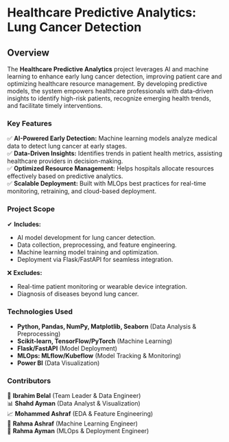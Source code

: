# Healthcare Predictive Analytics: Lung Cancer Detection  

## Overview  

The **Healthcare Predictive Analytics** project leverages AI and machine learning to enhance early lung cancer detection, improving patient care and optimizing healthcare resource management. By developing predictive models, the system empowers healthcare professionals with data-driven insights to identify high-risk patients, recognize emerging health trends, and facilitate timely interventions.  

### Key Features  
✅ **AI-Powered Early Detection:** Machine learning models analyze medical data to detect lung cancer at early stages.  
✅ **Data-Driven Insights:** Identifies trends in patient health metrics, assisting healthcare providers in decision-making.  
✅ **Optimized Resource Management:** Helps hospitals allocate resources effectively based on predictive analytics.  
✅ **Scalable Deployment:** Built with MLOps best practices for real-time monitoring, retraining, and cloud-based deployment.  

### Project Scope  
✔ **Includes:**  
- AI model development for lung cancer detection.  
- Data collection, preprocessing, and feature engineering.  
- Machine learning model training and optimization.  
- Deployment via Flask/FastAPI for seamless integration.  

❌ **Excludes:**  
- Real-time patient monitoring or wearable device integration.  
- Diagnosis of diseases beyond lung cancer.  

### Technologies Used  
- **Python, Pandas, NumPy, Matplotlib, Seaborn** (Data Analysis & Preprocessing)  
- **Scikit-learn, TensorFlow/PyTorch** (Machine Learning)  
- **Flask/FastAPI** (Model Deployment)  
- **MLOps: MLflow/Kubeflow** (Model Tracking & Monitoring)  
- **Power BI** (Data Visualization)  

### Contributors  
🚀 **Ibrahim Belal** (Team Leader & Data Engineer)  
📊 **Shahd Ayman** (Data Analyst & Visualization)  
📈 **Mohammed Ashraf** (EDA & Feature Engineering)  
🤖 **Rahma Ashraf** (Machine Learning Engineer)  
🔧 **Rahma Ayman** (MLOps & Deployment Engineer)  
